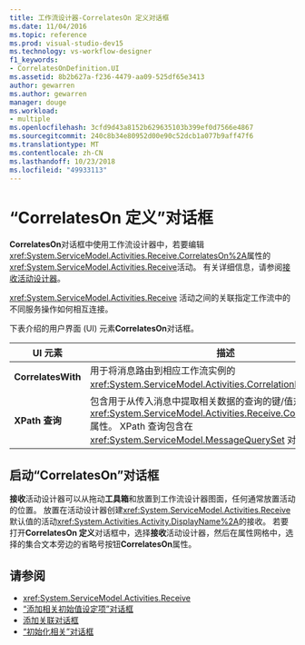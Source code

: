 ```yaml
---
title: 工作流设计器-CorrelatesOn 定义对话框
ms.date: 11/04/2016
ms.topic: reference
ms.prod: visual-studio-dev15
ms.technology: vs-workflow-designer
f1_keywords:
- CorrelatesOnDefinition.UI
ms.assetid: 8b2b627a-f236-4479-aa09-525df65e3413
author: gewarren
ms.author: gewarren
manager: douge
ms.workload:
- multiple
ms.openlocfilehash: 3cfd9d43a8152b629635103b399ef0d7566e4867
ms.sourcegitcommit: 240c8b34e80952d00e90c52dcb1a077b9aff47f6
ms.translationtype: MT
ms.contentlocale: zh-CN
ms.lasthandoff: 10/23/2018
ms.locfileid: "49933113"
---
```

# <a name="correlateson-definition-dialog-box"></a>“CorrelatesOn 定义”对话框

**CorrelatesOn**对话框中使用工作流设计器中，若要编辑<xref:System.ServiceModel.Activities.Receive.CorrelatesOn%2A>属性的<xref:System.ServiceModel.Activities.Receive>活动。 有关详细信息，请参阅[接收活动设计器](../workflow-designer/receive-activity-designer.md)。

<xref:System.ServiceModel.Activities.Receive> 活动之间的关联指定工作流中的不同服务操作如何相互连接。

下表介绍的用户界面 (UI) 元素**CorrelatesOn**对话框。

|UI 元素|描述|
|-|-----------------|
|**CorrelatesWith**|用于将消息路由到相应工作流实例的 <xref:System.ServiceModel.Activities.CorrelationHandle>。|
|**XPath 查询**|包含用于从传入消息中提取相关数据的查询的键/值对。 此值对应于<xref:System.ServiceModel.Activities.Receive.CorrelatesOn%2A>属性。 XPath 查询包含在 <xref:System.ServiceModel.MessageQuerySet> 对象中。|

## <a name="to-launch-the-correlateson-dialog-box"></a>启动“CorrelatesOn”对话框

**接收**活动设计器可以从拖动**工具箱**和放置到工作流设计器图面，任何通常放置活动的位置。 放置在活动设计器创建<xref:System.ServiceModel.Activities.Receive>默认值的活动<xref:System.Activities.Activity.DisplayName%2A>的接收。 若要打开**CorrelatesOn 定义**对话框中，选择**接收**活动设计器，然后在属性网格中，选择的集合文本旁边的省略号按钮**CorrelatesOn**属性。

## <a name="see-also"></a>请参阅

- <xref:System.ServiceModel.Activities.Receive>
- [“添加相关初始值设定项”对话框](../workflow-designer/add-correlationinitializers-dialog-box.md)
- [添加关联对话框](http://msdn.microsoft.com/en-us/9e41a149-e8ab-41b1-8886-ea06a63041b6)
- [“初始化相关”对话框](../workflow-designer/initialize-correlation-dialog-box.md)